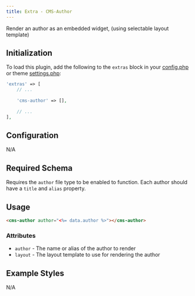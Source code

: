 ```yaml
---
title: Extra - CMS-Author
---
```


Render an author as an embedded widget, (using selectable layout template)

## Initialization

To load this plugin, add the following to the `extras` block in your
[config.php](https://markdownmaster.com/docs/site-configuration.html) or
theme [settings.php](https://markdownmaster.com/docs/theme-development.html):

```php
'extras' => [
    // ...
    
    'cms-author' => [],
    
    // ...
],
```


## Configuration

N/A


## Required Schema

Requires the `author` file type to be enabled to function.
Each author should have a `title` and `alias` property.

## Usage

```html
<cms-author author="<%= data.author %>"></cms-author>
```

### Attributes

- `author` - The name or alias of the author to render
- `layout` - The layout template to use for rendering the author

## Example Styles

N/A